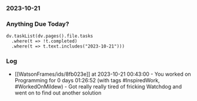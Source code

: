 ### 2023-10-21

### Anything Due Today?
```dataviewjs
dv.taskList(dv.pages().file.tasks 
  .where(t => !t.completed)
  .where(t => t.text.includes("2023-10-21")))
```
### Log

- [[WatsonFrames/ids/8fb023e]] at 2023-10-21 00:43:00
      - You worked on Programming for 0 days 01:26:52 (with tags #InspiredWork, #WorkedOnMildew)
	  - Got really really tired of fricking Watchdog and went on to find out another solution